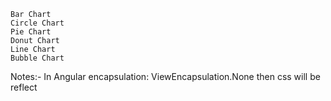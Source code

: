     Bar Chart
    Circle Chart
    Pie Chart
    Donut Chart
    Line Chart
    Bubble Chart

Notes:- In Angular encapsulation: ViewEncapsulation.None then css will be reflect
